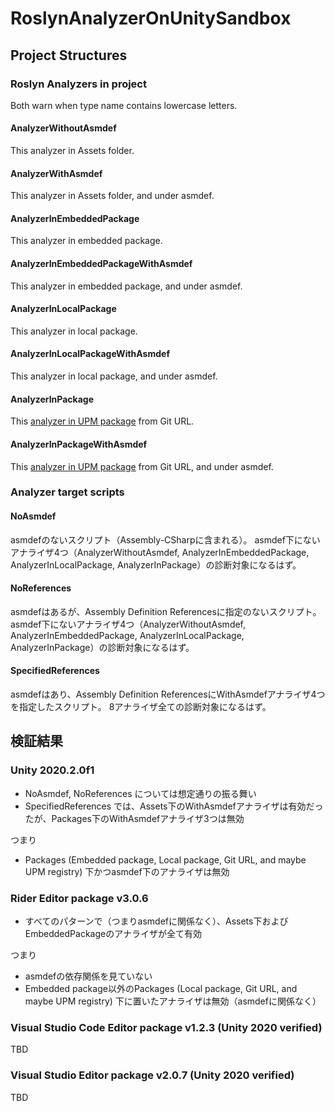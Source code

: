 # RoslynAnalyzerOnUnitySandbox


## Project Structures


### Roslyn Analyzers in project

Both warn when type name contains lowercase letters.


#### AnalyzerWithoutAsmdef

This analyzer in Assets folder.

#### AnalyzerWithAsmdef

This analyzer in Assets folder, and under asmdef.

#### AnalyzerInEmbeddedPackage

This analyzer in embedded package.

#### AnalyzerInEmbeddedPackageWithAsmdef

This analyzer in embedded package, and under asmdef.

#### AnalyzerInLocalPackage

This analyzer in local package.

#### AnalyzerInLocalPackageWithAsmdef

This analyzer in local package, and under asmdef.

#### AnalyzerInPackage

This [analyzer in UPM package](https://github.com/nowsprinting/analyzer-in-package) from Git URL.

#### AnalyzerInPackageWithAsmdef

This [analyzer in UPM package](https://github.com/nowsprinting/analyzer-in-package) from Git URL, and under asmdef.


### Analyzer target scripts

#### NoAsmdef

asmdefのないスクリプト（Assembly-CSharpに含まれる）。
asmdef下にないアナライザ4つ（AnalyzerWithoutAsmdef, AnalyzerInEmbeddedPackage, AnalyzerInLocalPackage, AnalyzerInPackage）の診断対象になるはず。

#### NoReferences

asmdefはあるが、Assembly Definition Referencesに指定のないスクリプト。
asmdef下にないアナライザ4つ（AnalyzerWithoutAsmdef, AnalyzerInEmbeddedPackage, AnalyzerInLocalPackage, AnalyzerInPackage）の診断対象になるはず。

#### SpecifiedReferences

asmdefはあり、Assembly Definition ReferencesにWithAsmdefアナライザ4つを指定したスクリプト。
8アナライザ全ての診断対象になるはず。



## 検証結果

### Unity 2020.2.0f1

* NoAsmdef, NoReferences については想定通りの振る舞い
* SpecifiedReferences では、Assets下のWithAsmdefアナライザは有効だったが、Packages下のWithAsmdefアナライザ3つは無効

つまり
* Packages (Embedded package, Local package, Git URL, and maybe UPM registry) 下かつasmdef下のアナライザは無効

### Rider Editor package v3.0.6

* すべてのパターンで（つまりasmdefに関係なく）、Assets下およびEmbeddedPackageのアナライザが全て有効

つまり
* asmdefの依存関係を見ていない
* Embedded package以外のPackages (Local package, Git URL, and maybe UPM registry) 下に置いたアナライザは無効（asmdefに関係なく）

### Visual Studio Code Editor package v1.2.3 (Unity 2020 verified)

TBD

### Visual Studio Editor package v2.0.7 (Unity 2020 verified)

TBD
